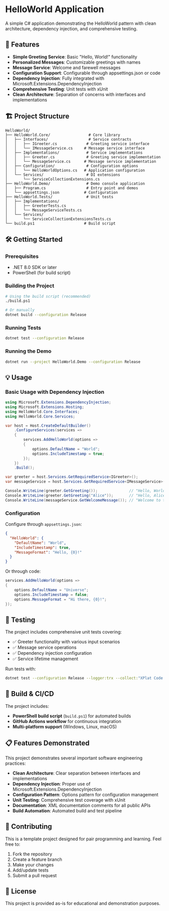 # HelloWorld Application

A simple C# application demonstrating the HelloWorld pattern with clean architecture, dependency injection, and comprehensive testing.

## 🚀 Features

- **Simple Greeting Service**: Basic "Hello, World!" functionality
- **Personalized Messages**: Customizable greetings with names
- **Message Service**: Welcome and farewell messages
- **Configuration Support**: Configurable through appsettings.json or code
- **Dependency Injection**: Fully integrated with Microsoft.Extensions.DependencyInjection
- **Comprehensive Testing**: Unit tests with xUnit
- **Clean Architecture**: Separation of concerns with interfaces and implementations

## 🏗️ Project Structure

```
HelloWorld/
├── HelloWorld.Core/                 # Core library
│   ├── Interfaces/                  # Service contracts
│   │   ├── IGreeter.cs             # Greeting service interface
│   │   └── IMessageService.cs     # Message service interface
│   ├── Implementations/            # Service implementations
│   │   ├── Greeter.cs              # Greeting service implementation
│   │   └── MessageService.cs      # Message service implementation
│   ├── Configuration/              # Configuration options
│   │   └── HelloWorldOptions.cs   # Application configuration
│   └── Services/                   # DI extensions
│       └── ServiceCollectionExtensions.cs
├── HelloWorld.Demo/                # Demo console application
│   ├── Program.cs                  # Entry point and demos
│   └── appsettings.json           # Configuration
├── HelloWorld.Tests/               # Unit tests
│   ├── Implementations/
│   │   ├── GreeterTests.cs
│   │   └── MessageServiceTests.cs
│   └── Services/
│       └── ServiceCollectionExtensionsTests.cs
└── build.ps1                      # Build script
```

## 🛠️ Getting Started

### Prerequisites

- .NET 8.0 SDK or later
- PowerShell (for build script)

### Building the Project

```bash
# Using the build script (recommended)
./build.ps1

# Or manually
dotnet build --configuration Release
```

### Running Tests

```bash
dotnet test --configuration Release
```

### Running the Demo

```bash
dotnet run --project HelloWorld.Demo --configuration Release
```

## 💡 Usage

### Basic Usage with Dependency Injection

```csharp
using Microsoft.Extensions.DependencyInjection;
using Microsoft.Extensions.Hosting;
using HelloWorld.Core.Interfaces;
using HelloWorld.Core.Services;

var host = Host.CreateDefaultBuilder()
    .ConfigureServices(services =>
    {
        services.AddHelloWorld(options =>
        {
            options.DefaultName = "World";
            options.IncludeTimestamp = true;
        });
    })
    .Build();

var greeter = host.Services.GetRequiredService<IGreeter>();
var messageService = host.Services.GetRequiredService<IMessageService>();

Console.WriteLine(greeter.GetGreeting());              // "Hello, World!"
Console.WriteLine(greeter.GetGreeting("Alice"));       // "Hello, Alice!"
Console.WriteLine(messageService.GetWelcomeMessage()); // "Welcome to the HelloWorld application!"
```

### Configuration

Configure through `appsettings.json`:

```json
{
  "HelloWorld": {
    "DefaultName": "World",
    "IncludeTimestamp": true,
    "MessageFormat": "Hello, {0}!"
  }
}
```

Or through code:

```csharp
services.AddHelloWorld(options =>
{
    options.DefaultName = "Universe";
    options.IncludeTimestamp = false;
    options.MessageFormat = "Hi there, {0}!";
});
```

## 🧪 Testing

The project includes comprehensive unit tests covering:

- ✅ Greeter functionality with various input scenarios
- ✅ Message service operations
- ✅ Dependency injection configuration
- ✅ Service lifetime management

Run tests with:

```bash
dotnet test --configuration Release --logger:trx --collect:"XPlat Code Coverage"
```

## 🚀 Build & CI/CD

The project includes:

- **PowerShell build script** (`build.ps1`) for automated builds
- **GitHub Actions workflow** for continuous integration
- **Multi-platform support** (Windows, Linux, macOS)

## 📋 Features Demonstrated

This project demonstrates several important software engineering practices:

- **Clean Architecture**: Clear separation between interfaces and implementations
- **Dependency Injection**: Proper use of Microsoft.Extensions.DependencyInjection
- **Configuration Pattern**: Options pattern for configuration management
- **Unit Testing**: Comprehensive test coverage with xUnit
- **Documentation**: XML documentation comments for all public APIs
- **Build Automation**: Automated build and test pipeline

## 🤝 Contributing

This is a template project designed for pair programming and learning. Feel free to:

1. Fork the repository
2. Create a feature branch
3. Make your changes
4. Add/update tests
5. Submit a pull request

## 📄 License

This project is provided as-is for educational and demonstration purposes. 